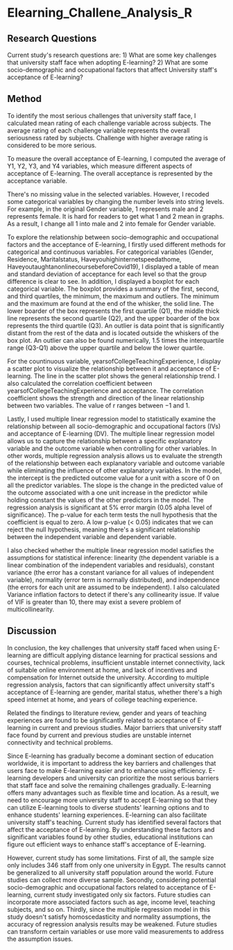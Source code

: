 # Elearning_Challene_Analysis_R

## Research Questions
Current study's research questions are: 1) What are some key challenges that university staff face when adopting E-learning? 2) What are some socio-demographic and occupational factors that affect University staff's acceptance of E-learning?

## Method
To identify the most serious challenges that university staff face, I calculated mean rating of each challenge variable across subjects. The average rating of each challenge variable represents the overall seriousness rated by subjects. Challenge with higher average rating is considered to be more serious. 

To measure the overall acceptance of E-learning, I computed the average of Y1, Y2, Y3, and Y4 variables, which measure different aspects of acceptance of E-learning. The overall acceptance is represented by the acceptance variable. 

There's no missing value in the selected variables. However, I recoded some categorical variables by changing the number levels into string levels. For example, in the original Gender variable, 1 represents male and 2 represents female. It is hard for readers to get what 1 and 2 mean in graphs. As a result, I change all 1 into male and 2 into female for Gender variable.

To explore the relationship between socio-demographic and occupational factors and the acceptance of E-learning, I firstly used different methods for categorical and continuous variables. For categorical variables (Gender, Residence, Maritalstatus, Haveyouhighinternetspeedathome, HaveyoutaughtanonlinecoursebeforeCovid19), I displayed a table of mean and standard deviation of acceptance for each level so that the group difference is clear to see. In addition, I displayed a boxplot for each categorical variable. The boxplot provides a summary of the first, second, and third quartiles, the minimum, the maximum and outliers. The minimum and the maximum are found at the end of the whisker, the solid line. The lower boarder of the box represents the first quartile (Q1), the middle thick line represents the second quartile (Q2), and the upper boarder of the box represents the third quartile (Q3). An outlier is data point that is significantly distant from the rest of the data and is located outside the whiskers of the box plot. An outlier can also be found numerically, 1.5 times the interquartile range (Q3-Q1) above the upper quartile and below the lower quartile. 

For the countinuous variable, yearsofCollegeTeachingExperience, I display a scatter plot to visualize the relationship between it and acceptance of E-learning. The line in the scatter plot shows the general relationship trend. I also calculated the correlation coefficient between yearsofCollegeTeachingExperience and acceptance. The correlation coefficient shows the strength and direction of the linear relationship between two variables. The value of r ranges between −1 and 1. 

Lastly, I used multiple linear regression model to statistically examine the relationship between all socio-demographic and occupational factors (IVs) and acceptance of E-learning (DV). The multiple linear regression model allows us to capture the relationship between a specific explanatory variable and the outcome variable when controlling for other variables. In other words, multiple regression analysis allows us to evaluate the strength of the relationship between each explanatory variable and outcome variable while eliminating the influence of other explanatory variables. In the model, the intercept is the predicted outcome value for a unit with a score of 0 on all the predictor variables. The slope is the change in the predicted value of the outcome associated with a one unit increase in the predictor while holding constant the values of the other predictors in the model. The regression analysis is significant at 5% error margin (0.05 alpha level of significance). The p-value for each term tests the null hypothesis that the coefficient is equal to zero. A low p-value (< 0.05) indicates that we can reject the null hypothesis, meaning there's a significant relationship between the independent variable and dependent variable. 

I also checked whether the multiple linear regression model satisfies the assumptions for statistical inference: linearity (the dependent variable is a linear combination of the independent variables and residuals), constant variance (the error has a constant variance for all values of independent variable), normality (error term is normally distributed), and independence (the errors for each unit are assumed to be independent). I also calculated Variance inflation factors to detect if there's any collinearity issue. If value of VIF is greater than 10, there may exist a severe problem of multicollinearity.  

## Discussion
In conclusion, the key challenges that university staff faced when using E-learning are difficult applying distance learning for practical sessions and courses, technical problems, insufficient unstable internet connectivity, lack of suitable online environment at home, and lack of incentives and compensation for Internet outside the university. According to multiple regression analysis, factors that can significantly affect university staff's acceptance of E-learning are gender, marital status, whether there's a high speed internet at home, and years of college teaching experience. 

Related the findings to literature review, gender and years of teaching experiences are found to be significantly related to acceptance of E-learning in current and previous studies. Major barriers that university staff face found by current and previous studies are unstable internet connectivity and technical problems. 

Since E-learning has gradually become a dominant section of education worldwide, it is important to address the key barriers and challenges that users face to make E-learning easier and to enhance using efficiency. E-learning developers and university can prioritize the most serious barriers that staff face and solve the remaining challenges gradually. E-learning offers many advantages such as flexible time and location. As a result, we need to encourage more university staff to accept E-learning so that they can utilize E-learning tools to diverse students' learning options and to enhance students' learning experiences. E-learning can also facilitate university staff's teaching. Current study has identified several factors that affect the acceptance of E-learning. By understanding these factors and significant variables found by other studies, educational institutions can figure out efficient ways to enhance staff's acceptance of E-learning.

However, current study has some limitations. First of all, the sample size only includes 346 staff from only one university in Egypt. The results cannot be generalized to all university staff population around the world. Future studies can collect more diverse sample. Secondly, considering potential socio-demographic and occupational factors related to acceptance of E-learning, current study investigated only six factors. Future studies can incorporate more associated factors such as age, income level, teaching subjects, and so on. Thirdly, since the multiple regression model in this study doesn't satisfy homoscedasticity and normality assumptions, the accuracy of regression analysis results may be weakened. Future studies can transform certain variables or use more valid measurements to address the assumption issues.
